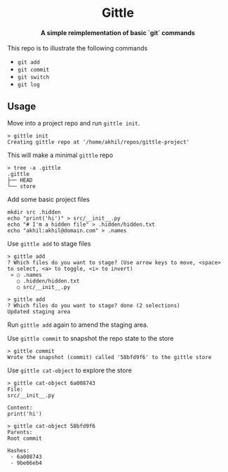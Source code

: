 <h1 align="center">
    Gittle
</h1>

<h4 align="center">
    A simple reimplementation of basic `git` commands
</h4>

This repo is to illustrate the following commands

 - `git add`
 - `git commit`
 - `git switch`
 - `git log`

## Usage

Move into a project repo and run `gittle init`.

```{bash}
> gittle init
Creating gittle repo at '/home/akhil/repos/gittle-project'
```

This will make a minimal `gittle` repo

```{bash}
> tree -a .gittle
.gittle
├── HEAD
└── store
```

Add some basic project files

```{bash}
mkdir src .hidden
echo "print('hi')" > src/__init__.py
echo "# I'm a hidden file" > .hidden/hidden.txt
echo "akhil:akhil@domain.com" > .names
```

Use `gittle add` to stage files

```{bash}
> gittle add
? Which files do you want to stage? (Use arrow keys to move, <space> to select, <a> to toggle, <i> to invert)
 » ○ .names
   ○ .hidden/hidden.txt
   ○ src/__init__.py
```

```{bash}
> gittle add
? Which files do you want to stage? done (2 selections)
Updated staging area
```

Run `gittle add` again to amend the staging area.

Use `gittle commit` to snapshot the repo state to the store

```{bash}
> gittle commit
Wrote the snapshot (commit) called '58bfd9f6' to the gittle store
```

Use `gittle cat-object` to explore the store

```{bash}
> gittle cat-object 6a008743
File:
src/__init__.py

Content:
print('hi')
```

```{bash}
> gittle cat-object 58bfd9f6
Parents:
Root commit

Hashes:
 - 6a008743
 - 9be66eb4
```